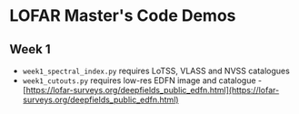 # LOFAR Master's Code Demos


## Week 1

- `week1_spectral_index.py` requires LoTSS, VLASS and NVSS catalogues
- `week1_cutouts.py` requires low-res EDFN image and catalogue - [https://lofar-surveys.org/deepfields_public_edfn.html](https://lofar-surveys.org/deepfields_public_edfn.html)